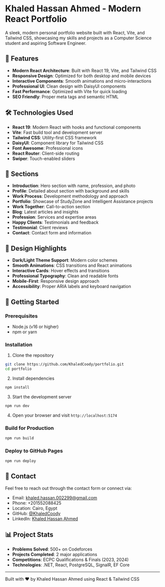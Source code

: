 # Khaled Hassan Ahmed - Modern React Portfolio

A sleek, modern personal portfolio website built with React, Vite, and Tailwind CSS, showcasing my skills and projects as a Computer Science student and aspiring Software Engineer.

## 🚀 Features

- **Modern React Architecture**: Built with React 19, Vite, and Tailwind CSS
- **Responsive Design**: Optimized for both desktop and mobile devices
- **Interactive Components**: Smooth animations and micro-interactions
- **Professional UI**: Clean design with DaisyUI components
- **Fast Performance**: Optimized with Vite for quick loading
- **SEO Friendly**: Proper meta tags and semantic HTML

## 🛠️ Technologies Used

- **React 19**: Modern React with hooks and functional components
- **Vite**: Fast build tool and development server
- **Tailwind CSS**: Utility-first CSS framework
- **DaisyUI**: Component library for Tailwind CSS
- **Font Awesome**: Professional icons
- **React Router**: Client-side routing
- **Swiper**: Touch-enabled sliders

## 📱 Sections

- **Introduction**: Hero section with name, profession, and photo
- **Profile**: Detailed about section with background and skills
- **Work Process**: Development methodology and approach
- **Portfolio**: Showcase of StudyZone and Intelligent Assistance projects
- **Work Together**: Call-to-action section
- **Blog**: Latest articles and insights
- **Profession**: Services and expertise areas
- **Happy Clients**: Testimonials and feedback
- **Testimonial**: Client reviews
- **Contact**: Contact form and information

## 🎨 Design Highlights

- **Dark/Light Theme Support**: Modern color schemes
- **Smooth Animations**: CSS transitions and React animations
- **Interactive Cards**: Hover effects and transitions
- **Professional Typography**: Clean and readable fonts
- **Mobile-First**: Responsive design approach
- **Accessibility**: Proper ARIA labels and keyboard navigation

## 🚀 Getting Started

### Prerequisites
- Node.js (v16 or higher)
- npm or yarn

### Installation

1. Clone the repository
```bash
git clone https://github.com/KhaledCoody/portfolio.git
cd portfolio
```

2. Install dependencies
```bash
npm install
```

3. Start the development server
```bash
npm run dev
```

4. Open your browser and visit `http://localhost:5174`

### Build for Production

```bash
npm run build
```

### Deploy to GitHub Pages

```bash
npm run deploy
```

## 📧 Contact

Feel free to reach out through the contact form or connect via:
- Email: khaled.hassan.002299@gmail.com
- Phone: +201552088425
- Location: Cairo, Egypt
- GitHub: [@KhaledCoody](https://github.com/KhaledCoody)
- LinkedIn: [Khaled Hassan Ahmed](https://linkedin.com/in/khaled-hassan-ahmed)

## 📊 Project Stats

- **Problems Solved**: 500+ on Codeforces
- **Projects Completed**: 2 major applications
- **Competitions**: ECPC Qualifications & Finals (2023, 2024)
- **Technologies**: .NET, React, PostgreSQL, SignalR, EF Core

---

Built with ❤️ by Khaled Hassan Ahmed using React & Tailwind CSS
